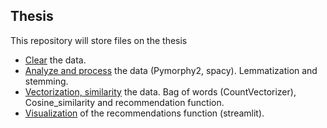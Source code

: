 ## Thesis
This repository will store files on the thesis

+ [Сlear](https://github.com/ksenia57/Thesis/blob/master/Data%20cleaning.ipynb) the data.
+ [Analyze and process](https://github.com/ksenia57/Thesis/blob/master/Data%20analysis.ipynb) the data (Pymorphy2, spacy). Lemmatization and stemming.
+ [Vectorization, similarity](https://github.com/ksenia57/Thesis/blob/master/Research.ipynb) the data. Bag of words (CountVectorizer), Cosine_similarity and recommendation function.
+ [Visualization](https://github.com/ksenia57/Thesis/tree/master/recommend) of the recommendations function (streamlit).